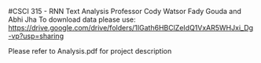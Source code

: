 
#CSCI 315 - RNN Text Analysis
Professor Cody Watsor
Fady Gouda and Abhi Jha
To download data please use: https://drive.google.com/drive/folders/1IGath6HBClZeIdQ1VxAR5WHJxi_Dg-vp?usp=sharing

Please refer to Analysis.pdf for project description